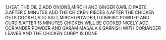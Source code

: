 1.HEAT THE OIL 
2.ADD ONIONS,MIRCHI AND GINGER GARLIC PASTE
3.AFTER 5 MINUTES ADD THE CHICKEN PIECES
4.AFTER THE CHICKEN GETS COOKED,ADD SALT,MIRCHI POWDER,TURMERIC POWDER AND CURD
5.AFTER 15 MINUTES CHICKEN WILL BE COOKED NICELY ADD CORIANDER POWDER AND  GARAM MASALA
6.GARNISH WITH CORIANDER LEAVES AND THE CHICKEN CURRY IS DONE
